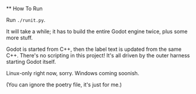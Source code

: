 ** How To Run

Run `./runit.py`.

It will take a while; it has to build the entire Godot engine twice, plus some more stuff.

Godot is started from C++, then the label text is updated from the same C++. There's no scripting in this project! It's all driven by the outer harness starting Godot itself.

Linux-only right now, sorry. Windows coming soonish.

(You can ignore the poetry file, it's just for me.)